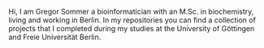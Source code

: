Hi, I am Gregor Sommer a bioinformatician with an M.Sc. in biochemistry, living and working in Berlin. In my repositories you can find a collection of projects that I completed during my studies at the University of Göttingen and Freie Universität Berlin. 
